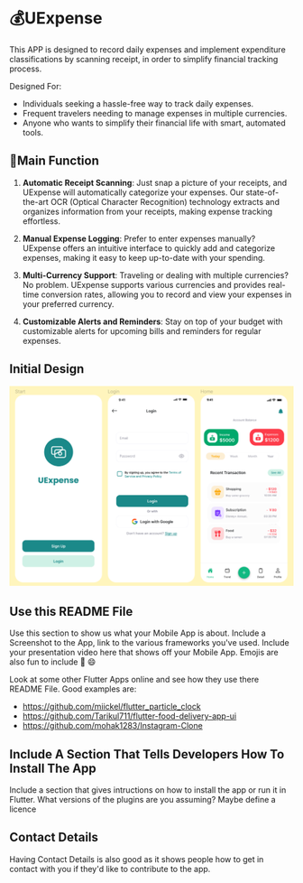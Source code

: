 # 💰UExpense
This APP is designed to record daily expenses and implement expenditure classifications by scanning receipt, in order to simplify financial tracking process.

Designed For:
- Individuals seeking a hassle-free way to track daily expenses.
- Frequent travelers needing to manage expenses in multiple currencies.
- Anyone who wants to simplify their financial life with smart, automated tools.

## 🔧Main Function
1. **Automatic Receipt Scanning**: Just snap a picture of your receipts, and UExpense will automatically categorize your expenses. Our state-of-the-art OCR (Optical Character Recognition) technology extracts and organizes information from your receipts, making expense tracking effortless.

2. **Manual Expense Logging**: Prefer to enter expenses manually? UExpense offers an intuitive interface to quickly add and categorize expenses, making it easy to keep up-to-date with your spending.

3. **Multi-Currency Support**: Traveling or dealing with multiple currencies? No problem. UExpense supports various currencies and provides real-time conversion rates, allowing you to record and view your expenses in your preferred currency.
4. **Customizable Alerts and Reminders**: Stay on top of your budget with customizable alerts for upcoming bills and reminders for regular expenses.

## Initial Design
![image](https://github.com/CeciliaUCL/UExpense/blob/main/1.png)


## Use this README File 

Use this section to show us what your Mobile App is about.   Include a Screenshot to the App, link to the various frameworks you've used. Include your presentation video here that shows off your Mobile App.   Emojis are also fun to include 📱 😄

Look at some other Flutter Apps online and see how they use there README File.  Good examples are:

- https://github.com/miickel/flutter_particle_clock
- https://github.com/Tarikul711/flutter-food-delivery-app-ui    
- https://github.com/mohak1283/Instagram-Clone
  

## Include A Section That Tells Developers How To Install The App

Include a section that gives intructions on how to install the app or run it in Flutter.  What versions of the plugins are you assuming?  Maybe define a licence

##  Contact Details

Having Contact Details is also good as it shows people how to get in contact with you if they'd like to contribute to the app. 
